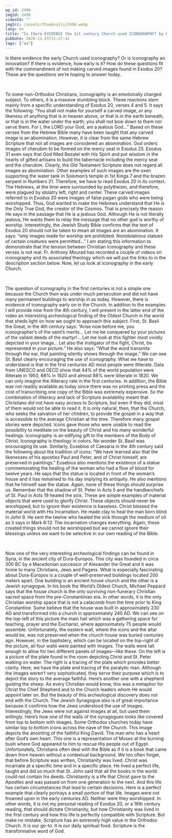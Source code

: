 ```yaml
---
wp_id: 2496
imgId: 2498
videoId: ""
imgSrc: /assets/thumbnails/2498.webp
lang: en
title: "Is there EVIDENCE the 1st century Church used ICONOGRAPHY? by Fr. Gabriel Wissa"
pubDate: 2020-11-25T11:27:41
tags: ["aa"]
---
```


<p><span data-contrast="auto">Is </span><span data-contrast="auto">the</span><span data-contrast="auto">re evidence the</span><span data-contrast="auto"> early Church use</span><span data-contrast="auto">d</span><span data-contrast="auto"> iconography? </span><span data-contrast="auto">Or i</span><span data-contrast="auto">s </span><span data-contrast="auto">iconography </span><span data-contrast="auto">an innovation</span><span data-contrast="auto">? </span><span data-contrast="auto">If there is </span><span data-contrast="auto">evidence</span><span data-contrast="auto">, how early is it?</span> <span data-contrast="auto">How </span><span data-contrast="auto">do</span><span data-contrast="auto"> the</span><span data-contrast="auto">se questions fit with the commandment </span><span data-contrast="auto">of not making carved images</span><span data-contrast="auto"> found</span> <span data-contrast="auto">in Exodus 20</span><span data-contrast="auto">?</span><span data-contrast="auto"> These are the questions </span><span data-contrast="auto">we’re</span><span data-contrast="auto"> hoping to answer today.</span><span data-ccp-props="{&quot;201341983&quot;:0,&quot;335559739&quot;:200,&quot;335559740&quot;:276}"> </span></p>
<p><span data-ccp-props="{&quot;201341983&quot;:0,&quot;335559739&quot;:200,&quot;335559740&quot;:276}"> </span></p>
<p><span data-contrast="auto">To</span><span data-contrast="auto"> some non-Orthodox Christians, i</span><span data-contrast="auto">conography </span><span data-contrast="auto">is</span><span data-contrast="auto"> a</span><span data-contrast="auto">n </span><span data-contrast="auto">emotionally charged </span><span data-contrast="auto">subject</span><span data-contrast="auto">. </span><span data-contrast="auto">To </span><span data-contrast="auto">others,</span><span data-contrast="auto"> it is a massive stumbling block. </span><span data-contrast="auto">These reactions </span><span data-contrast="auto">stem</span><span data-contrast="auto"> mainly </span><span data-contrast="auto">from </span><span data-contrast="auto">a</span> <span data-contrast="auto">specific </span><span data-contrast="auto">understanding</span><span data-contrast="auto"> of </span><span data-contrast="auto">Exodus 20</span><span data-contrast="auto">, verses 4 and 5</span><span data-contrast="auto">. </span><span data-contrast="auto">It says</span> <span data-contrast="auto">the following</span><span data-contrast="auto">:</span><span data-contrast="auto"> “</span><span data-contrast="auto">You shall not make for yourself a carved image, or any </span><span data-contrast="auto">likeness of anything that is in heaven above, or that is in the earth beneath, or that is in the water under the earth; you shall not bow down to them nor serve them. For I, the </span><span data-contrast="auto">LORD</span><span data-contrast="auto"> your God, am a jealous God</span><span data-contrast="auto">…”</span> <span data-contrast="auto">Based on th</span><span data-contrast="auto">ese</span><span data-contrast="auto"> verse</span><span data-contrast="auto">s</span><span data-contrast="auto"> from the Hebrew Bible</span><span data-contrast="auto"> many</span><span data-contrast="auto"> have been </span><span data-contrast="auto">taught that any carved image </span><span data-contrast="auto">is an abomination. </span><span data-contrast="auto">However, it is clear </span><span data-contrast="auto">from the same Hebrew Scripture </span><span data-contrast="auto">that not all images are considered an abomination</span><span data-contrast="auto">. </span><span data-contrast="auto">God orders images </span><span data-contrast="auto">of cherubim </span><span data-contrast="auto">to be formed </span><span data-contrast="auto">on the mercy seat in Exodus 25. Exodus 31 </span><span data-contrast="auto">even says that God filled </span><span data-contrast="auto">Bezalel with His Spirit</span><span data-contrast="auto"> and put wisdom in the hearts of gifted artisans to </span><span data-contrast="auto">build the tabernacle including the mercy seat and the cherubim. </span><span data-contrast="auto">Clearly, the Old Testament Scripture does not regard all images</span><span data-contrast="auto"> as abomination</span><span data-contrast="auto">.</span> <span data-contrast="auto">Other examples of such images are the oxen supporting the water tank in Solomon’s temple </span><span data-contrast="auto">in 1</span><span data-contrast="auto">st</span><span data-contrast="auto"> Kings 7 </span><span data-contrast="auto">and the brazen serpent in Numbers 21. </span><span data-contrast="auto">Therefore, w</span><span data-contrast="auto">e </span><span data-contrast="auto">have to</span><span data-contrast="auto"> read Exodus 20 in its context</span><span data-contrast="auto">. The Hebrews</span><span data-contrast="auto">, at the time</span><span data-contrast="auto"> were surrounded by </span><span data-contrast="auto">polytheism</span><span data-contrast="auto">,</span> <span data-contrast="auto">and therefore, </span><span data-contrast="auto">were plague</span><span data-contrast="auto">d</span><span data-contrast="auto"> by idolatry left</span><span data-contrast="auto">,</span><span data-contrast="auto"> right and center</span><span data-contrast="auto">. </span><span data-contrast="auto">These </span><span data-contrast="auto">carved </span><span data-contrast="auto">images referred to </span><span data-contrast="auto">in Exodus 20 were images of false </span><span data-contrast="auto">pagan </span><span data-contrast="auto">gods </span><span data-contrast="auto">who were </span><span data-contrast="auto">being worshipped. </span><span data-contrast="auto">Thus</span><span data-contrast="auto">, God wanted to </span><span data-contrast="auto">make the</span><span data-contrast="auto"> Hebrews</span><span data-contrast="auto"> understand that He is the Only True God, the creator of the Cosmos. That is </span><span data-contrast="auto">precisely the reason </span><span data-contrast="auto">He </span><span data-contrast="auto">says in </span><span data-contrast="auto">the </span><span data-contrast="auto">passage that He is a jealous God. Although He is not literally jealous, He wants them </span><span data-contrast="auto">to </span><span data-contrast="auto">relay the message</span><span data-contrast="auto"> that no</span><span data-contrast="auto"> other god </span><span data-contrast="auto">is worth</span><span data-contrast="auto">y of</span><span data-contrast="auto"> worship. </span><span data-contrast="auto">Interestingly, the Jewish Study Bible confirms that the text </span><span data-contrast="auto">of</span><span data-contrast="auto"> Exodus 20 should not be taken to mean all images are an abomination. It says: “</span><span data-contrast="auto">only images made for worship are prohibited. </span><span data-contrast="auto">Nonidolatrous</span> <span data-contrast="auto">statues of certain creatures were permitted…</span><span data-contrast="auto">”</span> <span data-contrast="auto">I am </span><span data-contrast="auto">stating</span><span data-contrast="auto"> th</span><span data-contrast="auto">is information</span><span data-contrast="auto"> to demonstrate that </span><span data-contrast="auto">the</span><span data-contrast="auto"> tension between Christian Iconography </span><span data-contrast="auto">and these verse</span><span data-contrast="auto">s</span> <span data-contrast="auto">is</span><span data-contrast="auto"> not </span><span data-contrast="auto">real</span><span data-contrast="auto">. Fr. Anthony Mourad has </span><span data-contrast="auto">recorded a couple of videos on</span> <span data-contrast="auto">iconography and its associated theology which we will </span><span data-contrast="auto">put the links to in the description section below. Now, let us </span><span data-contrast="auto">look at iconography in the early Church.</span><span data-ccp-props="{&quot;201341983&quot;:0,&quot;335559739&quot;:200,&quot;335559740&quot;:276}"> </span></p>
<p><span data-ccp-props="{&quot;201341983&quot;:0,&quot;335559739&quot;:200,&quot;335559740&quot;:276}"> </span></p>
<p><span data-contrast="auto">The</span><span data-contrast="auto"> question </span><span data-contrast="auto">of </span><span data-contrast="auto">iconography in the first centuries is </span><span data-contrast="auto">not </span><span data-contrast="auto">a </span><span data-contrast="auto">simple </span><span data-contrast="auto">one because the Church then </span><span data-contrast="auto">was under </span><span data-contrast="auto">much persecution and </span><span data-contrast="auto">did not have </span><span data-contrast="auto">many </span><span data-contrast="auto">permanent</span><span data-contrast="auto"> buildings </span><span data-contrast="auto">to </span><span data-contrast="auto">worship </span><span data-contrast="auto">in </span><span data-contrast="auto">as today. However, there is evidence </span><span data-contrast="auto">of iconography </span><span data-contrast="auto">early on in the</span><span data-contrast="auto"> Church. </span><span data-contrast="auto">In addition to the examples I will provide</span><span data-contrast="auto"> now</span> <span data-contrast="auto">from </span><span data-contrast="auto">the </span><span data-contrast="auto">4</span><span data-contrast="auto">th</span><span data-contrast="auto"> century</span><span data-contrast="auto">, I will present </span><span data-contrast="auto">in</span><span data-contrast="auto"> the </span><span data-contrast="auto">latter </span><span data-contrast="auto">end of the video an interesting archeological </span><span data-contrast="auto">finding </span><span data-contrast="auto">of the Oldest Church in the world </span><span data-contrast="auto">that sheds light on how we ought to approach this subject. </span><span data-contrast="auto">First, St. Basil the Great</span><span data-contrast="auto">,</span><span data-contrast="auto"> in </span><span data-contrast="auto">the </span><span data-contrast="auto">4</span><span data-contrast="auto">th</span><span data-contrast="auto"> century says: </span><span data-contrast="auto">“Arise now before me, you </span><span data-contrast="auto">iconographer’s</span><span data-contrast="auto"> of the saint’s merits&#8230; Let me be conquered by your pictures of the valiant deeds of the martyr!&#8230; Let me look at this fighter most vividly depicted in your image&#8230; </span><span data-contrast="auto">Let also</span><span data-contrast="auto"> the Instigator of the fight, Christ, be represented in your picture.” He also says: “What the word transmits through the ear, that painting silently shows through the image.”</span> <span data-contrast="auto">We can see </span><span data-contrast="auto">St. Basil clearly </span><span data-contrast="auto">encouraging the use of iconography. </span><span data-contrast="auto">What we </span><span data-contrast="auto">have to</span><span data-contrast="auto"> understand </span><span data-contrast="auto">is that </span><span data-contrast="auto">in </span><span data-contrast="auto">the first centuries </span><span data-contrast="auto">AD most people were illiterate. </span><span data-contrast="auto">Data from UNESCO and</span><span data-contrast="auto"> OECD </span><span data-contrast="auto">show that 44% of the world population were </span><span data-contrast="auto">illiterate</span> <span data-contrast="auto">in 1950, 68% in 1920 and </span><span data-contrast="auto">almost 88% </span><span data-contrast="auto">were illiterate </span><span data-contrast="auto">in 1820. </span><span data-contrast="auto">We can only imagine the </span><span data-contrast="auto">illiteracy</span><span data-contrast="auto"> rate in the first centuries. </span><span data-contrast="auto">In addition, the Bible was not </span><span data-contrast="auto">readily available as today since there </span><span data-contrast="auto">was</span><span data-contrast="auto"> no printing press</span><span data-contrast="auto"> and the cost of transcribing one copy of the Bible was extremely expensive.</span> <span data-contrast="auto">So</span><span data-contrast="auto"> t</span><span data-contrast="auto">he combination of illiteracy and lack of Scripture availability </span><span data-contrast="auto">meant that Christians did not have easy access to </span><span data-contrast="auto">Scripture, but </span><span data-contrast="auto">even if they did, </span><span data-contrast="auto">most of them </span><span data-contrast="auto">w</span><span data-contrast="auto">ould not </span><span data-contrast="auto">be able to </span><span data-contrast="auto">read it. </span><span data-contrast="auto">It is only natural</span><span data-contrast="auto">,</span><span data-contrast="auto"> then</span><span data-contrast="auto">,</span><span data-contrast="auto"> that the Church</span><span data-contrast="auto">,</span><span data-contrast="auto"> who seeks the salvation of her children</span><span data-contrast="auto">,</span> <span data-contrast="auto">to </span><span data-contrast="auto">provide </span><span data-contrast="auto">the gospel in a way that is </span><span data-contrast="auto">accessible</span><span data-contrast="auto"> to </span><span data-contrast="auto">the </span><span data-contrast="auto">average Christian at the time</span><span data-contrast="auto">.</span> <span data-contrast="auto">Therefore</span> <span data-contrast="auto">many</span><span data-contrast="auto"> gospel stor</span><span data-contrast="auto">ies were depicte</span><span data-contrast="auto">d</span><span data-contrast="auto">. </span><span data-contrast="auto">Icons gave those who were unable to read the possibility to meditate on the </span><span data-contrast="auto">beauty of Christ and his many wonderful healings. </span><span data-contrast="auto">Iconography is a</span><span data-contrast="auto">n edifying</span><span data-contrast="auto"> gift to the </span><span data-contrast="auto">members of the Body of Christ. Iconography is theology in colors.</span> <span data-contrast="auto">No wonder St. Basil was encouraging its use. </span><span data-contrast="auto">Similarly, Eusebius of </span><span data-contrast="auto">Caesaria</span> <span data-contrast="auto">in the 4</span><span data-contrast="auto">th</span><span data-contrast="auto"> century said the following </span><span data-contrast="auto">about the tradition of icons:</span> <span data-contrast="auto">&#8220;We have learned also that the likenesses of his apostles Paul and Peter, and of Christ himself, are preserved in paintings.” </span><span data-contrast="auto">Eusebius</span><span data-contrast="auto"> also </span><span data-contrast="auto">mentions </span><span data-contrast="auto">the existence of </span><span data-contrast="auto">a statue </span><span data-contrast="auto">commemorating the healing </span><span data-contrast="auto">of the woman </span><span data-contrast="auto">who had a flow </span><span data-contrast="auto">of blood for twelve years. </span><span data-contrast="auto">He says that the statue </span><span data-contrast="auto">is located in</span><span data-contrast="auto"> front of the woman’s house </span><span data-contrast="auto">and it </span><span data-contrast="auto">has remained to his day </span><span data-contrast="auto">implying its antiquity. </span><span data-contrast="auto">He </span><span data-contrast="auto">also </span><span data-contrast="auto">mentions that he himself saw the statue. </span><span data-contrast="auto">Again, none of these things should surprise us. Remember that the </span><span data-contrast="auto">shadow of </span><span data-contrast="auto">St. </span><span data-contrast="auto">Peter </span><span data-contrast="auto">in Acts 5 and the handkerchiefs of </span><span data-contrast="auto">St. </span><span data-contrast="auto">Paul in Acts 19 healed the sick. </span><span data-contrast="auto">These are simple examples of material objects that were used to glorify Christ. </span><span data-contrast="auto">These objects should never be worshipped</span><span data-contrast="auto">,</span><span data-contrast="auto"> but to ignore their </span><span data-contrast="auto">existence </span><span data-contrast="auto">is baseless. Christ blessed the material world with His </span><span data-contrast="auto">Incarnation</span><span data-contrast="auto">. He made clay to heal the man</span><span data-contrast="auto"> born blind</span><span data-contrast="auto"> in John 9</span><span data-contrast="auto">. He </span><span data-contrast="auto">sent the twelve who healed the sick through the medium of oil</span><span data-contrast="auto"> as it says in Mark 6:13</span><span data-contrast="auto">.</span><span data-contrast="auto"> The incarnation changes everything. Again, these </span><span data-contrast="auto">created things should not be worshipped but we cannot ignore their blessings</span><span data-contrast="auto"> unless we want to </span><span data-contrast="auto">be selective in our own reading of the Bible</span><span data-contrast="auto">. </span><span data-contrast="auto"> </span><span data-contrast="auto"> </span><span data-contrast="auto"> </span><span data-contrast="auto"> </span><span data-ccp-props="{&quot;201341983&quot;:0,&quot;335559739&quot;:200,&quot;335559740&quot;:276}"> </span></p>
<p><span data-ccp-props="{&quot;201341983&quot;:0,&quot;335559739&quot;:200,&quot;335559740&quot;:276}"> </span></p>
<p><span data-contrast="auto">Now one of the </span><span data-contrast="auto">very interesting</span><span data-contrast="auto"> archeological findings </span><span data-contrast="auto">can be found in </span><span data-contrast="auto">Syria, in the ancient city of Dura-Europos</span><span data-contrast="auto">. This city was founded in circa 300 BC </span><span data-contrast="auto">by </span><span data-contrast="auto">a Macedonian </span><span data-contrast="auto">successor</span><span data-contrast="auto"> of Alexander the Great</span><span data-contrast="auto"> and it was home to many Christians, Jews and Pagans. What is especially fascinating about Dura-Europos</span><span data-contrast="auto"> is </span><span data-contrast="auto">a couple of</span><span data-contrast="auto"> well-preserved </span><span data-contrast="auto">buildings located 200 meters apart. </span><span data-contrast="auto">One building is an ancient house church </span><span data-contrast="auto">and the other is a Jewish synagogue. </span><span data-contrast="auto">I</span><span data-contrast="auto">n his book the World’s Oldest Church</span><span data-contrast="auto">, Michael </span><span data-contrast="auto">Peppard</span><span data-contrast="auto"> says that th</span><span data-contrast="auto">e house church </span><span data-contrast="auto">is the only surviving non-funerary </span><span data-contrast="auto">Christian </span><span data-contrast="auto">sacred </span><span data-contrast="auto">space from the pre-Const</span><span data-contrast="auto">ant</span><span data-contrast="auto">inian era.</span> <span data-contrast="auto">In other words, </span><span data-contrast="auto">it is the only Christian worship space that is not a catacomb from the time prior to King Constantine. </span><span data-contrast="auto">Some believe that the </span><span data-contrast="auto">house</span> <span data-contrast="auto">was built in </span><span data-contrast="auto">approximately </span><span data-contrast="auto">23</span><span data-contrast="auto">0</span><span data-contrast="auto"> AD and transformed </span><span data-contrast="auto">into a church in </span><span data-contrast="auto">approximately </span><span data-contrast="auto">240 AD. </span><span data-contrast="auto">We can see </span><span data-contrast="auto">on the top-left of this picture the main hall which was a gathering space for teaching</span><span data-contrast="auto">, </span><span data-contrast="auto">prayer</span><span data-contrast="auto"> and the Eucharist, where approximately 75 people would assemble. </span><span data-contrast="auto">Unfortunately, the eastern wall, where the </span><span data-contrast="auto">icons and the altar</span><span data-contrast="auto"> would be</span><span data-contrast="auto">, was </span><span data-contrast="auto">not preserved when the church house was buried centuries ago. </span><span data-contrast="auto">However, </span><span data-contrast="auto">in </span><span data-contrast="auto">the baptistery, which can be located </span><span data-contrast="auto">on the top-right of the picture</span><span data-contrast="auto">, </span><span data-contrast="auto">all four walls were painted</span><span data-contrast="auto"> with</span><span data-contrast="auto"> images. </span><span data-contrast="auto">The walls were tall enough to allow for </span><span data-contrast="auto">two different panels of images</span><span data-contrast="auto">—like these</span><span data-contrast="auto">. </span><span data-contrast="auto">On the left is a </span><span data-contrast="auto">picture of the plate found in the </span><span data-contrast="auto">room</span> <span data-contrast="auto">depicting Christ and St. Peter walking on water. The right is a tracing of the plate which provides better clarity. </span><span data-contrast="auto">Here, we have the plate and tracing of the paralytic man</span><span data-contrast="auto">. Although the images </span><span data-contrast="auto">weren’t</span><span data-contrast="auto"> very sophisticated, they serve their purpose which is to depict the story to </span><span data-contrast="auto">the average</span> <span data-contrast="auto">faithful. </span><span data-contrast="auto">Here’s</span><span data-contrast="auto"> another one with a shepherd guiding the sheep. </span><span data-contrast="auto">As every Christian would know, th</span><span data-contrast="auto">is was </span><span data-contrast="auto">a metaphor for</span> <span data-contrast="auto">Christ</span><span data-contrast="auto"> the Chief Shepherd</span><span data-contrast="auto"> and to the Church leaders whom He would appoint </span><span data-contrast="auto">later on</span><span data-contrast="auto">. </span><span data-contrast="auto">But the beauty of this archeological discovery does not end with the Church. The Jewish Synagogue also</span><span data-contrast="auto"> is</span><span data-contrast="auto"> of great importance because it confirms </span><span data-contrast="auto">how the Jews</span> <span data-contrast="auto">understood the use of </span><span data-contrast="auto">images</span><span data-contrast="auto">.</span> <span data-contrast="auto">Interestingly, the Jews </span><span data-contrast="auto">were not against images at all, but used them willingly.</span> <span data-contrast="auto">Here’s</span><span data-contrast="auto"> how one of the walls of the synagogues looks like</span><span data-contrast="auto"> c</span><span data-contrast="auto">overed from top to bottom with images. </span><span data-contrast="auto">Some</span><span data-contrast="auto"> Orthodox churches today have similar </span><span data-contrast="auto">top to bottom </span><span data-contrast="auto">icons</span><span data-contrast="auto"> across the </span><span data-contrast="auto">nave</span><span data-contrast="auto"> of the Church</span><span data-contrast="auto">.</span><span data-contrast="auto"> This image depicts the anointing of </span><span data-contrast="auto">the faithful </span><span data-contrast="auto">King David.</span><span data-contrast="auto"> The man who has a heart after God’s own heart. </span><span data-contrast="auto">This one is a representation of Moses </span><span data-contrast="auto">at</span><span data-contrast="auto"> the burning bush where God appeared to him to rescue His people out of Egypt.</span> <span data-contrast="auto">Unfortunately, Christians</span><span data-contrast="auto"> often</span> <span data-contrast="auto">deal with the Bible as if it is a book that c</span><span data-contrast="auto">ame</span><span data-contrast="auto"> down</span><span data-contrast="auto"> from heaven</span><span data-contrast="auto"> without a contextual background</span><span data-contrast="auto">. </span><span data-contrast="auto">W</span><span data-contrast="auto">e </span><span data-contrast="auto">too often </span><span data-contrast="auto">forget, that before </span><span data-contrast="auto">Scripture was</span><span data-contrast="auto"> written, Christianity was lived. </span><span data-contrast="auto">Christ was incarnate </span><span data-contrast="auto">at</span><span data-contrast="auto"> a specific time and </span><span data-contrast="auto">in </span><span data-contrast="auto">a specific place. He lived a perfect life, </span><span data-contrast="auto">taught and did so much that </span><span data-contrast="auto">St. John said </span><span data-contrast="auto">that all </span><span data-contrast="auto">the books in the world could not contain</span> <span data-contrast="auto">his </span><span data-contrast="auto">deeds</span><span data-contrast="auto">. </span><span data-contrast="auto">Christianity is a life that Christ gave to the Apostles and </span><span data-contrast="auto">was passed on from</span><span data-contrast="auto"> one </span><span data-contrast="auto">generation</span><span data-contrast="auto"> to the next</span><span data-contrast="auto">. </span><span data-contrast="auto">And this life has certain </span><span data-contrast="auto">circumstances that lead to certain decisions. </span><span data-contrast="auto">Here is a perfect example that clearly portrays </span><span data-contrast="auto">a small portion of that life. Images were not frowned upon </span><span data-contrast="auto">in the early centuries AD.</span><span data-contrast="auto"> Neither were they worshipped.</span> <span data-contrast="auto">In other words, it is not my personal reading of Exodus 20</span><span data-contrast="auto">, or a 16</span><span data-contrast="auto">th</span><span data-contrast="auto"> century reading</span><span data-contrast="auto">,</span><span data-contrast="auto"> that should dictate Christianity, but </span><span data-contrast="auto">how Christian</span><span data-contrast="auto">ity was</span><span data-contrast="auto"> lived </span><span data-contrast="auto">in </span><span data-contrast="auto">the first centur</span><span data-contrast="auto">y </span><span data-contrast="auto">and how </span><span data-contrast="auto">this life </span><span data-contrast="auto">is </span><span data-contrast="auto">perfectly </span><span data-contrast="auto">compatible with Scripture.</span> <span data-contrast="auto">But make no mistake, Scripture has an extremely high value</span><span data-contrast="auto"> in the Orthodox Church.</span> <span data-contrast="auto">It is our go-to. It is our </span><span data-contrast="auto">daily </span><span data-contrast="auto">spiritual food. Scripture is the transformati</span><span data-contrast="auto">ve </span><span data-contrast="auto">word of God</span><span data-contrast="auto">.</span><span data-ccp-props="{&quot;201341983&quot;:0,&quot;335559739&quot;:200,&quot;335559740&quot;:276}"> </span></p>
<p><span data-ccp-props="{&quot;201341983&quot;:0,&quot;335559739&quot;:200,&quot;335559740&quot;:276}"> </span></p>
<p>&nbsp;</p>
<p><span data-ccp-props="{&quot;201341983&quot;:0,&quot;335559739&quot;:200,&quot;335559740&quot;:276}"> </span></p>
<p>&nbsp;</p>
<p><span data-ccp-props="{&quot;201341983&quot;:0,&quot;335559739&quot;:200,&quot;335559740&quot;:276}"> </span></p>
<p>&nbsp;</p>
<p><span data-ccp-props="{&quot;201341983&quot;:0,&quot;335559739&quot;:200,&quot;335559740&quot;:276}"> </span></p>
<p>&nbsp;</p>
